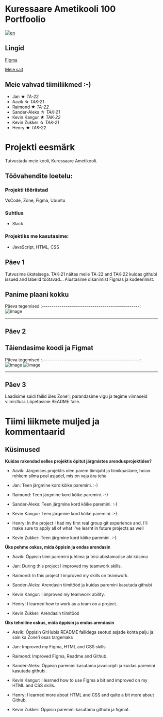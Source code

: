# Kuressaare Ametikooli 100 Portfoolio
[![en](https://img.shields.io/badge/lang-en-red.svg)](https://github.com/sander-aleks/KAK100Portfolio/blob/master/README.md)


## Lingid
[Figma](https://www.figma.com/file/A7QbEvQccutgwBl1vWuL6v/KAK100PORTFOOLIO-team-library?node-id=0%3A1)

[Meie sait](https://tak21aavik.itmajakas.ee/KAK100/contacts.html)

## Meie vahvad tiimiliikmed :-)
- Jan ★ _TA-22_
- Aavik ☆ _TAK-21_
- Raimond ★ _TA-22_
- Sander-Aleks ☆ _TAK-21_
- Kevin Kangur ★ _TAK-22_
- Kevin Zukker ☆ _TAK-21_
- Henry ★ _TAK-22_

# Projekti eesmärk
Tutvustada meie kooli, Kuressaare Ametikooli.

## Töövahendite loetelu:
### Projekti tööriistad
VsCode, Zone, Figma, Ubuntu


### Suhtlus 

- Slack

### Projektiks me kasutasime:
-  JavaScript, HTML, CSS

## Päev 1
Tutvusime üksteisega.
TAK-21 näitas meile TA-22 and TAK-22 kuidas githubi issued and labelid töötavad...
Alustasime disanimist Figmas ja kodeerimist.

Panime plaani kokku
-----------------------------------------------------------------
Päeva              tegemised
:--------------------------------------------------:
![image](https://user-images.githubusercontent.com/91154227/199925447-c785cd37-8d2a-4e82-ac88-da7b49cdb60f.jpg)



-------------------------------------------


## Päev 2

Täiendasime koodi ja Figmat
-----------------------------------------------------------------
Päeva              tegemised
:--------------------------------------------------:
![image](https://user-images.githubusercontent.com/113008169/199742963-ec59a05b-598d-45b8-9ae1-13ca2331ee40.png) ![image](https://user-images.githubusercontent.com/113008169/199743004-c318f370-c8ff-4e54-8f82-50ecdd6da6b5.png)



-------------------------------------------

## Päev 3
Laadisime saidi failid üles Zone'i, parandasime vigu ja tegime viimaseid viimistlusi.
Lõpetasime README faile.



# Tiimi liikmete muljed ja kommentaarid

## Küsimused 
**Kuidas rakendad selles projektis õpitut järgmistes arendusprojektides?**
- Aavik:	 Järgmises projektis olen parem tiimijuht ja tiimikaaslane, hoian rohkem silma peal asjadel, mis on vaja ära teha

- Jan: Teen järgmine kord kõike paremini. :-)

- Raimond: Teen järgmine kord kõike paremini. :-)	 

- Sander-Aleks:	 Teen järgmine kord kõike paremini. :-)	

- Kevin Kangur:	 Teen järgmine kord kõike paremini. :-)	

- Henry: 	In the project I had my first real group git experience and, I'll make sure to apply all of what I've learnt in future projects as well

- Kevin Zukker:	Teen järgmine kord kõike paremini. :-)	

**Üks pehme oskus, mida õppisin ja endas arendasin**
- Aavik: Õppisin tiimi paremini juhtima ja teisi abistama/ise abi küsima

- Jan: During this project I improved my teamwork skills.

- Raimond: In this project I improved my skills on teamwork.	 

- Sander-Aleks:	 Arendasin tiimitööd ja kuidas paremini kasutada githubi	

- Kevin Kangur:	 	I improved my teamwork ability.

- Henry:	I learned how to work as a team on a project.

- Kevin Zukker:	Arendasin tiimitööd

**Üks tehniline oskus, mida õppisin ja endas arendasin**
- Aavik: Õppisin GitHubis README failidega seotud asjade kohta palju ja sain ka Zone'i osas targemaks 

- Jan:  Improved my Figma, HTML and CSS skills

- Raimond: Improved Figma, Readme and Github.	 

- Sander-Aleks:	 Õppisin paremini kasutama javascripti ja kuidas paremini kasutada githubi.

- Kevin Kangur:	 	I learned how to use Figma a bit and improved on my HTML and CSS skills. 

- Henry:	 I learned more about HTML and CSS and quite a bit more about Github. 

- Kevin Zukker:	Õppisin paremini kasutama githubi ja figmat.
